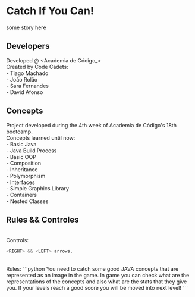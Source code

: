 
# Catch If You Can!

some story here

## Developers
Developed @ <Academia de Código_> <br>
Created by Code Cadets:
<br> - Tiago Machado
<br> -  João Rolão
<br> -  Sara Fernandes
<br> -  David Afonso

## Concepts
Project developed during the 4th week of Academia de Código's 18th bootcamp.
<br> Concepts learned until now:
<br> - Basic Java
<br> - Java Build Process
<br> - Basic OOP
<br> - Composition
<br> - Inheritance
<br> - Polymorphism
<br> - Interfaces
<br> - Simple Graphics Library
<br> - Containers
<br> - Nested Classes

## Rules && Controles
<br>
 Controls:
<br>

```python
<RIGHT> && <LEFT> arrows.
```

<br>
 Rules:
 ```python
 You need to catch some good JAVA concepts that are represented as an image in the game.
 In game you can check what are the representations of the concepts and also what are the stats that they give you.
 If your levels reach a good score you will be moved into next level! 
```







